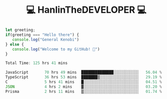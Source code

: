 # <p align="center"> 💻 HanlinTheDEVELOPER 💻 </p>
 ```js
let greeting;
 if(greeting === "Hello there") {
    console.log("General Kenobi")
} else { 
    console.log("Welcome to my GitHub! 👋")
}
```



<!--START_SECTION:waka-->

```js
Total Time: 125 hrs 41 mins

JavaScript       70 hrs 49 mins  ██████████████░░░░░░░░░░░   56.04 %
TypeScript       36 hrs 53 mins  ███████▒░░░░░░░░░░░░░░░░░   29.19 %
C                5 hrs 41 mins   █░░░░░░░░░░░░░░░░░░░░░░░░   04.51 %
JSON             4 hrs 2 mins    ▓░░░░░░░░░░░░░░░░░░░░░░░░   03.20 %
Prisma           2 hrs 11 mins   ▒░░░░░░░░░░░░░░░░░░░░░░░░   01.74 %
```

<!--END_SECTION:waka-->


